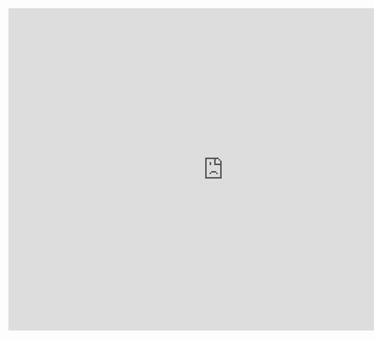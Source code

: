 <iframe src="https://data.oecd.org/chart/69HD" width="860" height="645" style="border: 0" mozallowfullscreen="true" webkitallowfullscreen="true" allowfullscreen="true"><a href="https://data.oecd.org/chart/69HD" target="_blank">OECD Chart: General government debt, Total, % of GDP, Annual, 2018</a></iframe>
